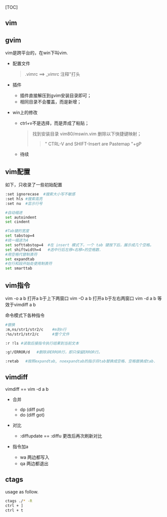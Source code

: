 [TOC]

## vim



## gvim

vim是跨平台的，在win下叫vim.

- 配置文件
	> .vimrc ==> _vimrc
	> 注释"打头

- 插件
	- 插件直接解压到gvim安装目录即可；
	- 相同目录不会覆盖，而是新增；

- win上的修改
	- ctrl+v不是选择，而是弄成了粘贴；
		> 找到安装目录 vim80/mswin.vim 删除以下快捷键映射； 
		>> " CTRL-V and SHIFT-Insert are Pastemap 
		>> <C-V> "+gP
	- 待续


## vim配置
如下，只收录了一些初始配置
```bash
:set ignorecase  #搜索大小写不敏感
:set hls #搜索高亮
:set nu  #显示行号

#自动缩进
set autoindent
set cindent

#Tab键的宽度
set tabstop=4
#统一缩进为4
set softtabstop=4  #在 insert 模式下，一个 tab 键按下后，展示成几个空格。
set shiftwidth=4   #选中行后左移<右移>的空格数.
#用空格代替制表符
set expandtab
#在行和段开始处使用制表符
set smarttab

```

## vim指令
vim -o a b 打开a b于上下两窗口
vim -O a b 打开a b于左右两窗口
vim -d a b 等效于vimdiff a b

命令模式下各种指令
```bash
#替换
:m,ns/str1/str2/c    #m到n行
:%s/str1/str2/c      #整个文件

:r !ls #读取后接指令执行结果到当前文本

:g!/ERROR/d   #删除非ERROR行，即只保留ERROR行。

:retab   #按照expandtab, noexpandtab的指示将tab替换成空格、空格替换成tab.
```

## vimdiff

vimdiff == vim -d a b

- 合并
    - dp (diff put)
    - do (diff got)

- 对比
    - :diffupdate == :diffu 更改后再次刷新对比

- 指令加a
    - wa 两边都写入
    - qa 两边都退出


## ctags

usage as follow.

```bash
ctags ./* -R
ctrl + ]
ctrl + t
```


